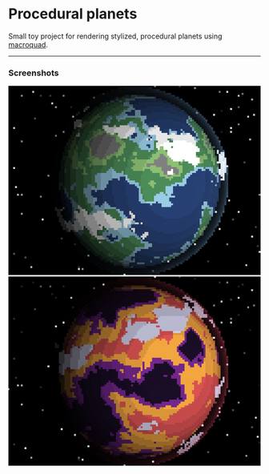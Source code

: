 # Procedural planets

Small toy project for rendering stylized, procedural planets using [macroquad](https://macroquad.rs).

---

### Screenshots

![Earth](screenshots/earth.png) 
![Alien](screenshots/alien.png)
